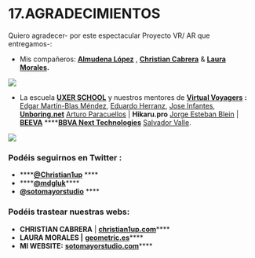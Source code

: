 # 17.AGRADECIMIENTOS

Quiero agradecer- por este espectacular Proyecto VR/ AR que entregamos-:

* Mis compañeros: [**Almudena López**](https://www.linkedin.com/in/almulopez/) , [**Christian Cabrera**](https://www.linkedin.com/in/christiancabrerajimenez/) & [**Laura Morales**](https://www.linkedin.com/in/laurammorales/)**.**

![](https://cdn-images-1.medium.com/max/1760/1*3vEkC8lWC6bhJdoaXw6LKg.jpeg)

* La escuela [**UXER SCHOOL**](https://www.uxerschool.com/cursos/vr-design-immersive/) y nuestros mentores de [**Virtual Voyagers**](http://vgers.com/) **:** [Edgar Martín-Blas Méndez](https://www.linkedin.com/in/ACoAAAJCBYEB27PL6hh60kda8HgK_n1NvUkZVJ4/), [Eduardo Herranz](https://www.linkedin.com/in/ACoAAAMcJdsBmdMok6hOSCupQSo6D2OmH0nlBlw/), [Jose Infantes](https://www.linkedin.com/in/jose-infantes-a0a0a311/), [**Unboring.net**](https://www.linkedin.com/company/1301195/) [Arturo Paracuellos](https://www.linkedin.com/in/ACoAAAFeQcMB0EkXLNuQrfmk2b-8abS5s1xq6DQ/) \| **Hikaru.pro** [Jorge Esteban Blein](https://www.linkedin.com/in/ACoAAAe-QW8B9MCxmCBgxJAg1HzU-ykHT76Wymo/) \| [**BEEVA**](https://www.linkedin.com/company/639147/) ****[**BBVA Next Technologies**](https://www.linkedin.com/company/11755967/) [Salvador Valle](https://www.linkedin.com/in/ACoAAAGze1oBNBxBklM60L5QqiLPXCejaqBMv3Y/).

![](https://cdn-images-1.medium.com/max/1760/1*4FHMxZIHu_wNep-fHk3zDQ.jpeg)

### Podéis seguirnos en **Twitter :** 

* \*\*\*\*[**@Christian1up**](https://twitter.com/Christian1up) **** 
* \*\*\*\*[**@mdgluk**](https://twitter.com/mdgluk)\*\*\*\*
* [**@sotomayorstudio**](https://twitter.com/sotomayorstudio) ****

### Podéis trastear nuestras **webs**:

* **CHRISTIAN CABRERA** \| [**christian1up.com**](http://christian1up.com/)\*\*\*\*
* **LAURA MORALES \|** [**geometric.es**](http://geometric.es/)\*\*\*\*
* **MI WEBSITE:** [**sotomayorstudio.com**](https://www.sotomayorstudio.com/)\*\*\*\*

